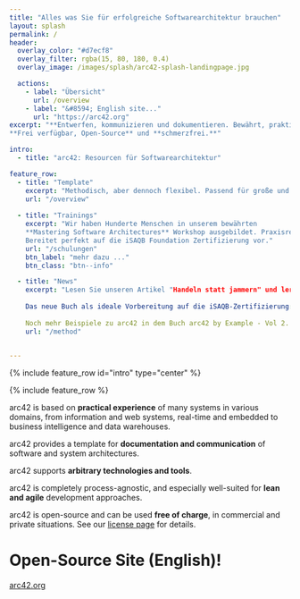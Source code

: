 ```yaml
---
title: "Alles was Sie für erfolgreiche Softwarearchitektur brauchen"
layout: splash
permalink: /
header:
  overlay_color: "#d7ecf8"
  overlay_filter: rgba(15, 80, 180, 0.4)
  overlay_image: /images/splash/arc42-splash-landingpage.jpg

  actions: 
    - label: "Übersicht"
      url: /overview
    - label: "&#8594; English site..."
      url: "https://arc42.org"
excerpt: "**Entwerfen, kommunizieren und dokumentieren. Bewährt, praktisch und pragmatisch**.
**Frei verfügbar, Open-Source** und **schmerzfrei.**"

intro:
  - title: "arc42: Resourcen für Softwarearchitektur"

feature_row:
  - title: "Template"
    excerpt: "Methodisch, aber dennoch flexibel. Passend für große und kleine Teams, in iterativen oder weniger agilen Prozessen."
    url: "/overview"
    
  - title: "Trainings"
    excerpt: "Wir haben Hunderte Menschen in unserem bewährten
    **Mastering Software Architectures** Workshop ausgebildet. Praxisrelevant, effektiv und nachhaltig.
    Bereitet perfekt auf die iSAQB Foundation Zertifizierung vor."
    url: "/schulungen"
    btn_label: "mehr dazu ..."
    btn_class: "btn--info"

  - title: "News"
    excerpt: "Lesen Sie unseren Artikel "Handeln statt jammern" und lernen Sie mehr über das iSAQB Advanced Modul REQ4ARC.
    
    Das neue Buch als ideale Vorbereitung auf die iSAQB-Zertifizierung: Software Architecture Foundation.
    
    Noch mehr Beispiele zu arc42 in dem Buch arc42 by Example - Vol 2. Embedded Systems and IoT"
    url: "/method"
    

---
```


{% include feature_row id="intro" type="center" %}

{% include feature_row %}


arc42 is based on **practical experience** of many systems in various domains,
from information and web systems, real-time and embedded to business intelligence
and data warehouses.

arc42 provides a template for **documentation and communication** of software and system
architectures.

arc42 supports **arbitrary technologies and tools**.

arc42 is completely process-agnostic, and especially
well-suited for **lean and agile** development approaches.

arc42 is open-source and can be used **free of charge**, in commercial and
private situations.
See our [license page](/license) for details.

# Open-Source Site (English)!

<a href="https://arc42.org" class="btn btn--success">arc42.org</a>
